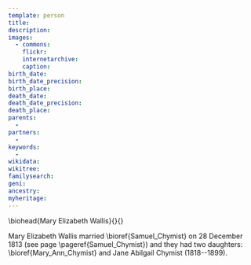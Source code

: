 ```yaml
---
template: person
title:
description:
images:
  - commons: 
    flickr: 
    internetarchive: 
    caption: 
birth_date: 
birth_date_precision: 
birth_place: 
death_date: 
death_date_precision: 
death_place: 
parents:
  - 
partners:
  - 
keywords:
  - 
wikidata: 
wikitree: 
familysearch: 
geni: 
ancestry: 
myheritage: 
---
```

\biohead{Mary Elizabeth Wallis}{}{}

Mary Elizabeth Wallis married \bioref{Samuel_Chymist} on 28 December 1813 (see page \pageref{Samuel_Chymist}) and they had two daughters:
\bioref{Mary_Ann_Chymist} and Jane Abilgail Chymist (1818--1899).
